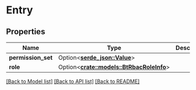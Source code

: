 # Entry

## Properties

Name | Type | Description | Notes
------------ | ------------- | ------------- | -------------
**permission_set** | Option<[**serde_json::Value**](.md)> |  | [optional]
**role** | Option<[**crate::models::BtRbacRoleInfo**](BTRbacRoleInfo.md)> |  | [optional]

[[Back to Model list]](../README.md#documentation-for-models) [[Back to API list]](../README.md#documentation-for-api-endpoints) [[Back to README]](../README.md)


